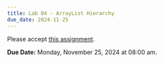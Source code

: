```yaml
---
title: Lab 04 - ArrayList Hierarchy
due_date: 2024-11-25
---
```


Please accept [this assignment](https://classroom.github.com/a/7goWu_JB).

**Due Date:** Monday, November 25, 2024 at 08:00 am.
